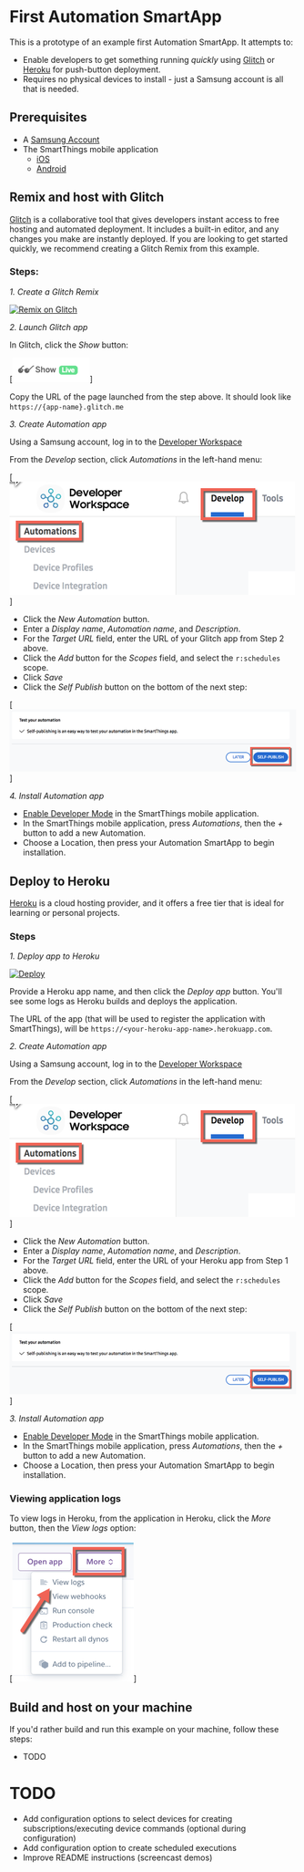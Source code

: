 # First Automation SmartApp

This is a prototype of an example first Automation SmartApp. It attempts to:

- Enable developers to get something running _quickly_ using [Glitch](https://glitch.com) or [Heroku](https://heroku.com) for push-button deployment.
- Requires no physical devices to install - just a Samsung account is all that is needed.

## Prerequisites

- A [Samsung Account](https://account.samsung.com/membership/index.do)
- The SmartThings mobile application
    - [iOS](https://itunes.apple.com/us/app/smartthings-samsung-connect/id1222822904?mt=8&uo=4)
    - [Android](https://play.google.com/store/apps/details?id=com.samsung.android.oneconnect)

## Remix and host with Glitch

[Glitch](https://glitch.com) is a collaborative tool that gives developers instant access to free hosting and automated deployment. It includes a built-in editor, and any changes you make are instantly deployed. If you are looking to get started quickly, we recommend creating a Glitch Remix from this example.

### Steps:

_1. Create a Glitch Remix_ 

[![Remix on Glitch](https://cdn.glitch.com/2703baf2-b643-4da7-ab91-7ee2a2d00b5b%2Fremix-button.svg)](https://glitch.com/edit/#!/import/github/jimmyjames/first-automation-smartapp)

_2. Launch Glitch app_

In Glitch, click the _Show_ button: 

[![Show Glitch app](./glitch-show.png)]

Copy the URL of the page launched from the step above. It should look like `https://{app-name}.glitch.me`

_3. Create Automation app_

Using a Samsung account, log in to the [Developer Workspace](https://devworkspace.developer.samsung.com/smartthingsconsole/iotweb/site)

From the _Develop_ section, click _Automations_ in the left-hand menu:

[![Automations](./workspace-automations-menu.png)]
 
- Click the _New Automation_ button.
- Enter a _Display name_, _Automation name_, and _Description_.
- For the _Target URL_ field, enter the URL of your Glitch app from Step 2 above.
- Click the _Add_ button for the _Scopes_ field, and select the `r:schedules` scope.
- Click _Save_
- Click the _Self Publish_ button on the bottom of the next step:

[![Self Publish](./workspace-self-publish.png)]

_4. Install Automation app_

- [Enable Developer Mode](https://smartthings.developer.samsung.com/docs/guides/testing/developer-mode.html#Enable-Developer-Mode) in the SmartThings mobile application.
- In the SmartThings mobile application, press _Automations_, then the _+_ button to add a new Automation.
- Choose a Location, then press your Automation SmartApp to begin installation.


## Deploy to Heroku

[Heroku](https://heroku.com) is a cloud hosting provider, and it offers a free tier that is ideal for learning or personal projects.

### Steps

_1. Deploy app to Heroku_

[![Deploy](https://www.herokucdn.com/deploy/button.svg)](https://heroku.com/deploy)

Provide a Heroku app name, and then click the _Deploy app_ button. You'll see some logs as Heroku builds and deploys the application.

The URL of the app (that will be used to register the application with SmartThings), will be `https://<your-heroku-app-name>.herokuapp.com`.

_2. Create Automation app_

Using a Samsung account, log in to the [Developer Workspace](https://devworkspace.developer.samsung.com/smartthingsconsole/iotweb/site)

From the _Develop_ section, click _Automations_ in the left-hand menu:

[![Automations](./workspace-automations-menu.png)]
 
- Click the _New Automation_ button.
- Enter a _Display name_, _Automation name_, and _Description_.
- For the _Target URL_ field, enter the URL of your Heroku app from Step 1 above.
- Click the _Add_ button for the _Scopes_ field, and select the `r:schedules` scope.
- Click _Save_
- Click the _Self Publish_ button on the bottom of the next step:

[![Self Publish](./workspace-self-publish.png)]

_3. Install Automation app_

- [Enable Developer Mode](https://smartthings.developer.samsung.com/docs/guides/testing/developer-mode.html#Enable-Developer-Mode) in the SmartThings mobile application.
- In the SmartThings mobile application, press _Automations_, then the _+_ button to add a new Automation.
- Choose a Location, then press your Automation SmartApp to begin installation.

### Viewing application logs

To view logs in Heroku, from the application in Heroku, click the _More_ button, then the _View logs_ option:

[![Heroku logs](./heroku-view-logs.png)]

## Build and host on your machine

If you'd rather build and run this example on your machine, follow these steps:

- TODO

# TODO

- Add configuration options to select devices for creating subscriptions/executing device commands (optional during configuration)
- Add configuration option to create scheduled executions
- Improve README instructions (screencast demos)